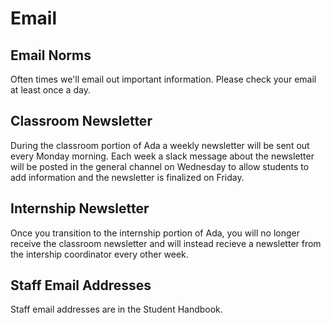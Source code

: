 # Email

## Email Norms

Often times we'll email out important information. Please check your email at least once a day.

## Classroom Newsletter

During the classroom portion of Ada a weekly newsletter will be sent out every Monday morning.  Each week a slack message about the newsletter will be posted in the general channel on Wednesday to allow students to add information and the newsletter is finalized on Friday.

## Internship Newsletter

Once you transition to the internship portion of Ada, you will no longer receive the classroom newsletter and will instead recieve a newsletter from the intership coordinator every other week.

## Staff Email Addresses

Staff email addresses are in the Student Handbook.

